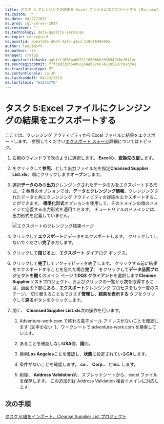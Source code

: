 ```yaml
---
title: タスク 5:クレンジングの結果を Excel ファイルにエクスポートする |Microsoft Docs
ms.custom: ''
ms.date: 04/27/2017
ms.prod: sql-server-2014
ms.reviewer: ''
ms.technology: data-quality-services
ms.topic: conceptual
ms.assetid: eaeafd65-d0d4-4a7d-a3ad-110ef644e90b
author: leolimsft
ms.author: lle
manager: craigg
ms.openlocfilehash: aab1eff896ba602f118606b8f80894260e26f7ec
ms.sourcegitcommit: f7fced330b64d6616aeb8766747295807c92dd41
ms.translationtype: MT
ms.contentlocale: ja-JP
ms.lasthandoff: 04/23/2019
ms.locfileid: "63276770"
---
```

# <a name="task-5-exporting-cleansing-results-to-an-excel-file"></a>タスク 5:Excel ファイルにクレンジングの結果をエクスポートする
  ここでは、クレンジング アクティビティから Excel ファイルに結果をエクスポートします。 参照してください[エクスポート ステージ](https://msdn.microsoft.com/library/hh213061.aspx#Export)詳細についてはトピック。  
  
1.  右側のウィンドウで次のように選択します。 **Excel**の、**変換先の型**します。  
  
2.  をクリックして**参照**、として出力ファイル名を指定**Cleansed Supplier List.xls**、順にクリックします**オープン**します。  
  
3.  選択**データのみ**の**出力**クレンジングされたデータのみをエクスポートする形式。 2 番目のオプションでは、**データとクレンジング情報**、クレンジングされたデータと共にクレンジング アクティビティの詳細をエクスポートすることができます。 **標準化形式**オプションを使用して、そのドメインの値のドメインで定義する出力形式を適用できます。 チュートリアルのドメインには、出力形式を定義していません。  
  
     ![エクスポートのクレンジング結果ページ](../../2014/tutorials/media/et-exportingcleansingresultstoanexcelfile.jpg "エクスポート クレンジングの結果 ページ")  
  
4.  クリックして**エクスポート**にデータをエクスポートします。 クリックしてしないでください**完了**まだします。  
  
5.  クリックして**閉じる**上、**エクスポート** ダイアログ ボックス。  
  
6.  クリックして**完了**してアクティビティを終了します。 クリックする前に結果をエクスポートすることを忘れた場合**完了**、 をクリックして**データ品質プロジェクトを開く**のメイン ページで**DQS クライアント**を選択します**Cleanse Supplierリスト**プロジェクト、およびクリックの一覧から**次**を取得するには、画面の下部にある、**エクスポート**クレンジング プロセスをもう一度のステージ。 切り替えることもできます**管理し、結果を表示する** タブをクリックして**戻る**ボタンをクリックします。  
  
7.  開く、 **Cleansed Supplier List.xls**次の操作を行います。  
  
    1.  Adventure-work.com で終わる電子メール アドレスがないことを確認します (文字のない ')、ワークシートで adventure-work.com を検索しています。  
  
    2.  あることを確認しない**USA**値、**国**列。  
  
    3.  検索**Los Angeles**ことを確認し、**状態**に設定されている**CA**します。  
  
    4.  条件がないことを確認します。 **co.**、 **Corp.**、と**Inc.** します。  
  
    5.  削除、 **Address Validation**列、スプレッドシートから、excel ファイルを保存します。 この追加列は Address Validation 複合ドメインに対応します。  
  
## <a name="next-step"></a>次の手順  
 [タスク 6:値をインポート、Cleanse Supplier List プロジェクト](../../2014/tutorials/task-6-importing-values-from-the-cleanse-supplier-list-project.md)  
  
  
